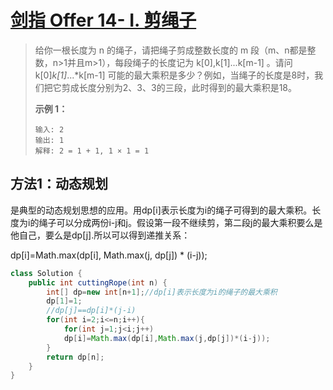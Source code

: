 # [剑指 Offer 14- I. 剪绳子](https://leetcode-cn.com/problems/jian-sheng-zi-lcof/)

>给你一根长度为 n 的绳子，请把绳子剪成整数长度的 m 段（m、n都是整数，n>1并且m>1），每段绳子的长度记为 k[0],k[1]...k[m-1] 。请问 k[0]*k[1]*...*k[m-1] 可能的最大乘积是多少？例如，当绳子的长度是8时，我们把它剪成长度分别为2、3、3的三段，此时得到的最大乘积是18。
>
>**示例 1：**
>
>```
>输入: 2
>输出: 1
>解释: 2 = 1 + 1, 1 × 1 = 1
>```

## 方法1：动态规划

是典型的动态规划思想的应用。用dp[i]表示长度为i的绳子可得到的最大乘积。长度为i的绳子可以分成两份i-j和j。假设第一段不继续剪，第二段j的最大乘积要么是他自己，要么是dp[j].所以可以得到递推关系：

dp[i]=Math.max(dp[i], Math.max(j, dp[j]) * (i-j));

~~~java
class Solution {
    public int cuttingRope(int n) {
        int[] dp=new int[n+1];//dp[i]表示长度为i的绳子的最大乘积
        dp[1]=1;
        //dp[j]==dp[i]*(j-i)
        for(int i=2;i<=n;i++){
            for(int j=1;j<i;j++)
            dp[i]=Math.max(dp[i],Math.max(j,dp[j])*(i-j));
        }
        return dp[n];
    }
}
~~~



